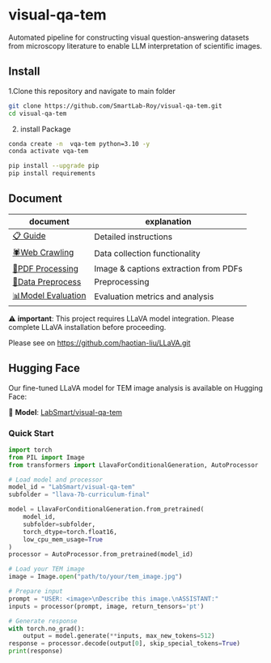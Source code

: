 # visual-qa-tem
Automated pipeline for constructing visual question-answering datasets from microscopy literature to enable LLM interpretation of scientific images.

## Install

1.Clone this repository and navigate to main folder
```bash
git clone https://github.com/SmartLab-Roy/visual-qa-tem.git
cd visual-qa-tem
```
2. install Package
```bash
conda create -n  vqa-tem python=3.10 -y
conda activate vqa-tem

pip install --upgrade pip
pip install requirements
```

## Document
| document | explanation |
| -------- | -------- |
|[📋 Guide](https://github.com/SmartLab-Roy/visual-qa-tem/blob/7e270f0901d44a7d68925c9c831b04addeaa5e07/docs/Guide.md)|Detailed instructions        |
| [🕷️Web Crawling](https://github.com/SmartLab-Roy/visual-qa-tem/blob/7e270f0901d44a7d68925c9c831b04addeaa5e07/docs/Web%20Crawling.md)    | Data collection functionality     |
| [📄PDF Processing](https://github.com/SmartLab-Roy/visual-qa-tem/blob/7e270f0901d44a7d68925c9c831b04addeaa5e07/docs/PDF%20Processing.md)    | Image & captions extraction from PDFs     |
| [🔄Data Preprocess](https://github.com/SmartLab-Roy/visual-qa-tem/blob/main/docs/Data%20Preprocessing.md)    | Preprocessing|
| [📊Model Evaluation](https://github.com/SmartLab-Roy/visual-qa-tem/blob/7e270f0901d44a7d68925c9c831b04addeaa5e07/docs/Model%20Evaluation.md)    | Evaluation metrics and analysis     |

⚠️ **important**: This project requires LLaVA model integration. Please complete LLaVA installation before proceeding.

Please see on https://github.com/haotian-liu/LLaVA.git

## Hugging Face

Our fine-tuned LLaVA model for TEM image analysis is available on Hugging Face:

🤗 **Model**: [LabSmart/visual-qa-tem](https://huggingface.co/LabSmart/visual-qa-tem)

### Quick Start

```python
import torch
from PIL import Image
from transformers import LlavaForConditionalGeneration, AutoProcessor

# Load model and processor
model_id = "LabSmart/visual-qa-tem"
subfolder = "llava-7b-curriculum-final"

model = LlavaForConditionalGeneration.from_pretrained(
    model_id,
    subfolder=subfolder,
    torch_dtype=torch.float16,
    low_cpu_mem_usage=True
)
processor = AutoProcessor.from_pretrained(model_id)

# Load your TEM image
image = Image.open("path/to/your/tem_image.jpg")

# Prepare input
prompt = "USER: <image>\nDescribe this image.\nASSISTANT:"
inputs = processor(prompt, image, return_tensors='pt')

# Generate response
with torch.no_grad():
    output = model.generate(**inputs, max_new_tokens=512)
response = processor.decode(output[0], skip_special_tokens=True)
print(response)
```
